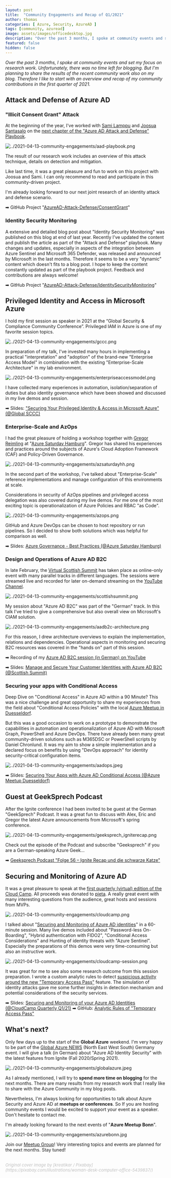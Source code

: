 ```yaml
---
layout: post
title:  "Community Engagements and Recap of Q1/2021"
author: thomas
categories: [ Azure, Security, AzureAD ]
tags: [community, azuread]
image: assets/images/officedesktop.jpg
description: "Over the past 3 months, I spoke at community events and set my focus on research work. Unfortunately, there was no time left for blogging. But I'm planning to share the results of the recent community work also on my blog. Therefore I like to start with an overview and recap of my community contributions in the first quarter of 2021."
featured: false
hidden: false
---
```


*Over the past 3 months, I spoke at community events and set my focus on research work. Unfortunately, there was no time left for blogging. But I'm planning to share the results of the recent community work also on my blog. Therefore I like to start with an overview and recap of my community contributions in the first quarter of 2021.*

## Attack and Defense of Azure AD

### "Illicit Consent Grant" Attack

At the beginning of the year, I've worked with [Sami Lamppu](https://samilamppu.com) and [Joosua Santasalo](https://securecloud.blog) on the [next chapter of the "Azure AD Attack and Defense" Playbook](https://twitter.com/thomas_live/status/1357615442995642369?s=21).

![../2021-04-13-community-engagements/aad-playbook.png](../2021-04-13-community-engagements/aad-playbook.png)

The result of our research work includes an overview of this attack technique, details on detection and mitigation.

Like last time, it was a great pleasure and fun to work on this project with Joosua and Sami.
I can only recommend to read and participate in this community-driven project.

I'm already looking forward to our next joint research of an identity attack and defense scenario.

➡ GitHub Project "[AzureAD-Attack-Defense/ConsentGrant](https://github.com/Cloud-Architekt/AzureAD-Attack-Defense/blob/main/ConsentGrant.md)"

### Identity Security Monitoring

A extensive and detailed blog post about "Identity Security Monitoring" was published on this blog at end of last year. Recently I've updated the content and publish the article as part of the "Attack and Defense" playbook. Many changes and updates, especially in aspects of the integration between Azure Sentinel and Microsoft 365 Defender, was released and announced by Microsoft in the last months. Therefore it seems to be a very "dynamic" content which doesn't fits to a blog post. I hope to keep the content constantly updated as part of the playbook project. Feedback and contributions are always welcome!

➡ GitHub Project "[AzureAD-Attack-Defense/IdentitySecurityMonitoring](https://github.com/Cloud-Architekt/AzureAD-Attack-Defense/blob/main/IdentitySecurityMonitoring.md)"

## Privileged Identity and Access in Microsoft Azure

I hold my first session as speaker in 2021 at the “Global Security & Compliance Community Conference”. Privileged IAM in Azure is one of my favorite session topics. 

![../2021-04-13-community-engagements/gccc.png](../2021-04-13-community-engagements/gccc.png)

In preparation of my talk, I've invested many hours in implementing a practical "interpretation" and "adoption" of the brand-new "Enterprise Access Model" in combination with the existing "Enterprise-Scale Architecture" in my lab environment.

![../2021-04-13-community-engagements/enterpriseaccessmodel.png](../2021-04-13-community-engagements/enterpriseaccessmodel.png)

I have collected many experiences in automation, isolation/separation of duties but also identity governance which have been showed and discussed in my live demos and session.

➡ Slides: ["Securing Your Privileged Identity & Access in Microsoft Azure" (@Global SCCC)](https://github.com/Cloud-Architekt/meetups/blob/master/2021-02-08%20GCC%20Securing-Privileged-Identity-and-Access.pdf)

### Enterprise-Scale and AzOps

I had the great pleasure of holding a workshop together with [Gregor Reimling](https://www.reimling.eu) at "[Azure Saturday Hamburg](https://www.eventleaf.com/azuresaturdayhamburg)". Gregor has shared his experiences and practices around the subjects of Azure's Cloud Adoption Framework (CAF) and Policy-Driven Governance. 

![../2021-04-13-community-engagements/azsaturdayhh.png](../2021-04-13-community-engagements/azsaturdayhh.png)

In the second part of the workshop, I've talked about "Enterprise-Scale" reference implementations and manage configuration of this environments at scale.

Considerations in security of AzOps pipelines and privileged access delegation was also covered during my live demos. For me one of the most exciting topic is operationalization of Azure Policies and RBAC "as Code".

![../2021-04-13-community-engagements/azops.png](../2021-04-13-community-engagements/azops.png)

GitHub and Azure DevOps can be chosen to host repository or run pipelines.
So I decided to show both solutions which was helpful for comparison as well.

➡ Slides: [Azure Governance - Best Practices (@Azure Saturday Hamburg)](https://github.com/GregorReimling/Conferences/blob/master/2102%20Azure%20Saturday%20HH%20-%20Azure%20Gov%20Best%20Practices.pdf)

### Design and Operations of Azure AD B2C

In late February, the [Virtual Scottish Summit](https://scottishsummit.com) has taken place as online-only event with many parallel tracks in different languages. The sessions were streamed live and recorded for later on-demand streaming on the [YouTube Channel](https://www.youtube.com/channel/UCaF2SdamxFf6rc0q7UPombQ).

![../2021-04-13-community-engagements/scottishsummit.png](../2021-04-13-community-engagements/scottishsummit.png)

My session about "Azure AD B2C" was part of the "German" track.
In this talk I've tried to give a comprehensive but also overall view on Microsoft's CIAM solution.

![../2021-04-13-community-engagements/aadb2c-architecture.png](../2021-04-13-community-engagements/aadb2c-architecture.png)

For this reason, I drew architecture overviews to explain the implementation, relations and dependencies. Operational aspects in monitoring and securing B2C resources was covered in the "hands on" part of this session. 

➡ Recording of my [Azure AD B2C session (in German) on YouTube](https://www.youtube.com/watch?v=1S8BQ6d5OjE)

➡ Slides: [Manage and Secure Your Customer Identities with Azure AD B2C (@Scottish Summit)](https://github.com/Cloud-Architekt/meetups/blob/master/2021-02-27%20Scottish%20Summit%20Manage-and-securing-AzureAD-B2C.pdf)

### Securing your apps with Conditional Access

Deep Dive on "Conditional Access" in Azure AD within a 90 Minute?
This was a nice challenge and great opportunity to share my experiences from the field about "Conditional Access Policies" with the local [Azure Meetup in Duesseldorf](https://www.meetup.com/de-DE/Azure-Dusseldorf-Meetup/).  

But this was a good occasion to work on a prototype to demonstrate the capabilities in automation and operationalization of Azure AD with Microsoft Graph, PowerShell and Azure DevOps. There have already been many great community-driven solutions such as M365DSC or PowerShell scripts by Daniel Chronlund. It was my aim to show a simple implementation and a declared focus on benefits by using "DevOps approach" for identity security-critical configuration items. 

![../2021-04-13-community-engagements/aadops.jpeg](../2021-04-13-community-engagements/aadops.jpeg)

➡ Slides: [Securing Your Apps with Azure AD Conditional Access (@Azure Meetup Duesseldorf)](https://github.com/Cloud-Architekt/meetups/blob/master/2021-03-15%20AzDUS%20-%20Securing-Your-Apps-Identities-with-AzureAD-CA.pdf)

## Guest at GeekSprech Podcast

After the Ignite conference I had been invited to be guest at the German "GeekSprech" Podcast. It was a great fun to discuss with Alex, Eric and Gregor the latest Azure announcements from Microsoft's spring conference.

![../2021-04-13-community-engagements/geeksprech_igniterecap.png](../2021-04-13-community-engagements/geeksprech_igniterecap.png)

Check out the episode of the Podcast and subscribe "Geeksprech" if you are a German-speaking Azure Geek...

➡ [Geeksprech Podcast "Folge 56 – Ignite Recap und die schwarze Katze"](https://geeksprech.de/geeksprech-podcast-folge-56-ignite-recap-und-die-schwarze-katze/)

## Securing and Monitoring of Azure AD

It was a great pleasure to speak at the [first quarterly (virtual) edition of the Cloud Camp](https://cloudcamp.ie).
All proceeds was donated to [pieta](https://www.pieta.ie). A really great event with many interesting questions from the audience, great hosts and sessions from MVPs.

![../2021-04-13-community-engagements/cloudcamp.png](../2021-04-13-community-engagements/cloudcamp.png)

I talked about "[Securing and Monitoring of Azure AD identities](https://github.com/Cloud-Architekt/meetups/blob/master/2021-04-08%20CloudCamp%20Q1%20-%20Securing-and-Monitoring-Your-Identities-with-AzureAD.pdf)" in a 60-minute session.
Many live demos included about "Password-less On-Boarding", "Hybrid authentication with FIDO2", "Conditional Access Considerations" and Hunting of identity threats with "Azure Sentinel". Especially the preparations of this demos were very time-consuming but also an instructive work.  

![../2021-04-13-community-engagements/cloudcamp-session.png](../2021-04-13-community-engagements/cloudcamp-session.png)

It was great for me to see also some research outcome from this session preparation.
I wrote a custom analytic rules to detect [suspicious activity around the new "Temporary Access Pass"](https://github.com/Cloud-Architekt/AzureSentinel/tree/master/AAD-TemporaryAccessPass) feature. The simulation of identity attacks gave me some further insights in detection mechanism and potential considerations of the security services.

➡ Slides: [Securing and Monitoring of your Azure AD Identities (@CloudCamp Quarterly Q1/21)](https://www.cloud-architekt.net/speaking)
➡ GitHub: [Analytic Rules of "Temporary Access Pass"](https://github.com/Cloud-Architekt/AzureSentinel/tree/master/AAD-TemporaryAccessPass)

## What's next?

Only few days up to the start of the **Global Azure** weekend.
I'm very happy to be part of the [Global Azure NEWS](https://www.meetup.com/de-DE/Azure-Bonn-Meetup/events/277018445/) (North East West South) Germany event.
I will give a talk (in German) about "Azure AD Identity Security" with the latest features from Ignite (Fall 2020/Spring 2021).

![../2021-04-13-community-engagements/globalazure.jpeg](../2021-04-13-community-engagements/globalazure.jpeg)


As I already mentioned, I will try to **spend more time on blogging** for the next months.
There are many results from my research work that I really like to share with the Azure Community in my blog posts.

Nevertheless, I'm always looking for opportunities to talk about Azure Security and Azure AD at **meetups or conferences**. So If you are hosting community events I would be excited to support your event as a speaker. Don't hesitate to contact me.

I'm already looking forward to the next events of "**Azure Meetup Bonn**".

![../2021-04-13-community-engagements/azurebonn.jpg](../2021-04-13-community-engagements/azurebonn.jpg)

Join our [Meetup Group](https://www.meetup.com/de-DE/Azure-Bonn-Meetup/)! Very interesting topics and events are planned for the next months.
Stay tuned!



<br>
<span style="color:silver;font-style:italic;font-size:small">Original cover image by [kreatikar / Pixabay](https://pixabay.com/illustrations/woman-desk-computer-office-5439837/)</span>
